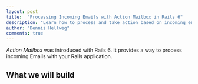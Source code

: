 ```yaml
---
layout: post
title:  "Processing Incoming Emails with Action Mailbox in Rails 6"
description: "Learn how to process and take action based on incoming emails in Rails 6 with the help of Action Mailbox."
author: "Dennis Hellweg"
comments: true
---
```


*Action Mailbox* was introduced with Rails 6. It provides a way to process incoming
Emails with your Rails application.

## What we will build

